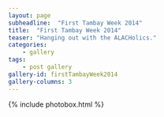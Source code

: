 ```yaml
---
layout: page
subheadline:  "First Tambay Week 2014"
title:  "First Tambay Week 2014"
teaser: "Hanging out with the ALACHolics."
categories:
    - gallery
tags:
    - post gallery
gallery-id: firstTambayWeek2014
gallery-columns: 3
---
```


{% include photobox.html %}
